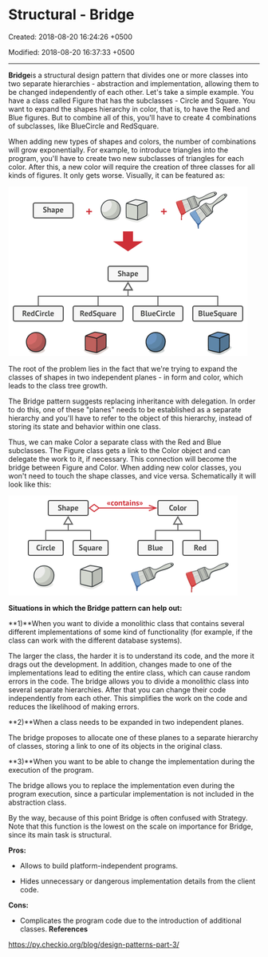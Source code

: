 # Structural - Bridge

Created: 2018-08-20 16:24:26 +0500

Modified: 2018-08-20 16:37:33 +0500

---

**Bridge**is a structural design pattern that divides one or more classes into two separate hierarchies - abstraction and implementation, allowing them to be changed independently of each other.
Let's take a simple example. You have a class called Figure that has the subclasses - Circle and Square. You want to expand the shapes hierarchy in color, that is, to have the Red and Blue figures. But to combine all of this, you'll have to create 4 combinations of subclasses, like BlueCircle and RedSquare.

When adding new types of shapes and colors, the number of combinations will grow exponentially. For example, to introduce triangles into the program, you'll have to create two new subclasses of triangles for each color. After this, a new color will require the creation of three classes for all kinds of figures. It only gets worse. Visually, it can be featured as:

![design patterns](media/Structural---Bridge-image1.png)

The root of the problem lies in the fact that we're trying to expand the classes of shapes in two independent planes - in form and color, which leads to the class tree growth.

The Bridge pattern suggests replacing inheritance with delegation. In order to do this, one of these "planes" needs to be established as a separate hierarchy and you'll have to refer to the object of this hierarchy, instead of storing its state and behavior within one class.

Thus, we can make Color a separate class with the Red and Blue subclasses. The Figure class gets a link to the Color object and can delegate the work to it, if necessary. This connection will become the bridge between Figure and Color. When adding new color classes, you won't need to touch the shape classes, and vice versa. Schematically it will look like this:

![design patterns](media/Structural---Bridge-image2.png)

**Situations in which the Bridge pattern can help out:**

**1)**When you want to divide a monolithic class that contains several different implementations of some kind of functionality (for example, if the class can work with the different database systems).

The larger the class, the harder it is to understand its code, and the more it drags out the development. In addition, changes made to one of the implementations lead to editing the entire class, which can cause random errors in the code. The bridge allows you to divide a monolithic class into several separate hierarchies. After that you can change their code independently from each other. This simplifies the work on the code and reduces the likelihood of making errors.

**2)**When a class needs to be expanded in two independent planes.

The bridge proposes to allocate one of these planes to a separate hierarchy of classes, storing a link to one of its objects in the original class.

**3)**When you want to be able to change the implementation during the execution of the program.

The bridge allows you to replace the implementation even during the program execution, since a particular implementation is not included in the abstraction class.

By the way, because of this point Bridge is often confused with Strategy. Note that this function is the lowest on the scale on importance for Bridge, since its main task is structural.

**Pros:**

- Allows to build platform-independent programs.

- Hides unnecessary or dangerous implementation details from the client code.

**Cons:**

- Complicates the program code due to the introduction of additional classes.
**References**

<https://py.checkio.org/blog/design-patterns-part-3/>